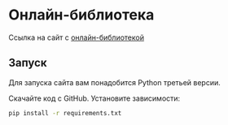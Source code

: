 # Онлайн-библиотека

Ссылка на сайт с [онлайн-библиотекой](https://maxsmile44.github.io/Advanced_layout_lesson3/)

## Запуск

Для запуска сайта вам понадобится Python третьей версии.

Скачайте код с GitHub. Установите зависимости:

```sh
pip install -r requirements.txt
```